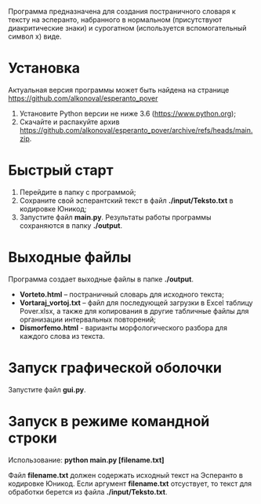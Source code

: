 Программа предназначена для создания постраничного словаря к тексту на эсперанто, набранного в нормальном (присутствуют диакритические знаки) и сурогатном (используется вспомогательный символ x) виде.

# Установка #

Актуальная версия программы может быть найдена на странице https://github.com/alkonoval/esperanto_pover
1) Установите Python версии не ниже 3.6 (https://www.python.org);
2) Скачайте и распакуйте архив https://github.com/alkonoval/esperanto_pover/archive/refs/heads/main.zip.

# Быстрый старт #

1) Перейдите в папку с программой;
2) Cохраните свой эсперантский текст в файл **./input/Teksto.txt** в кодировке Юникод;
3) Запустите файл **main.py**. Результаты работы программы сохраняются в папку **./output**.

# Выходные файлы #

Программа создает выходные файлы в папке **./output**.
+ **Vorteto.html** – постраничный словарь для исходного текста;
+ **Vortaraj_vortoj.txt** – файл для последующей загрузки в Excel таблицу Pover.xlsx, а также для копирования в другие табличные файлы для организации интервальных повторений;
+ **Dismorfemo.html** - варианты морфологического разбора для каждого слова из текста.

# Запуск графической оболочки #

Запустите файл **gui.py**.

# Запуск в режиме командной строки #

Использование: **python main.py [filename.txt]**

Файл **filename.txt** должен содержать исходный текст на Эсперанто в кодировке Юникод.
Если аргумент **filename.txt** отсуствует, то текст для обработки берется из файла **./input/Teksto.txt**.
